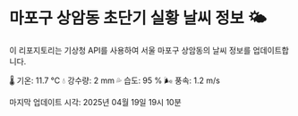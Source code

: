 
# 마포구 상암동 초단기 실황 날씨 정보 🌤️

이 리포지토리는 기상청 API를 사용하여 서울 마포구 상암동의 날씨 정보를 업데이트합니다. 

🌡️ 기온: 11.7 ℃
💧 강수량: 2 mm
💦 습도: 95 %
🌬️ 풍속: 1.2 m/s

마지막 업데이트 시각: 2025년 04월 19일 19시 10분    
